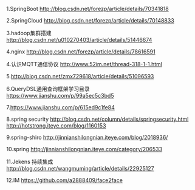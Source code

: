 1.SpringBoot
  http://blog.csdn.net/forezp/article/details/70341818

2.SpringCloud
  http://blog.csdn.net/forezp/article/details/70148833
  
3.hadoop集群搭建
  http://blog.csdn.net/u010270403/article/details/51446674
  
4.nginx
  http://blog.csdn.net/forezp/article/details/78616591
  
4.认识MQTT通信协议
  http://www.52im.net/thread-318-1-1.html

5.http://blog.csdn.net/zmx729618/article/details/51096593

6.QueryDSL通用查询框架学习目录
  https://www.jianshu.com/p/99a5ec5c3bd5

7.https://www.jianshu.com/p/615ed9c1fe84

8.spring security
  http://blog.csdn.net/column/details/springsecurity.html
  http://hotstrong.iteye.com/blog/1160153

9.spring-shiro
  http://jinnianshilongnian.iteye.com/blog/2018936/

10.spring 
http://jinnianshilongnian.iteye.com/category/206533

11.Jekens 持续集成
  http://blog.csdn.net/wangmuming/article/details/22925127

12.IM
  https://github.com/a2888409/face2face
